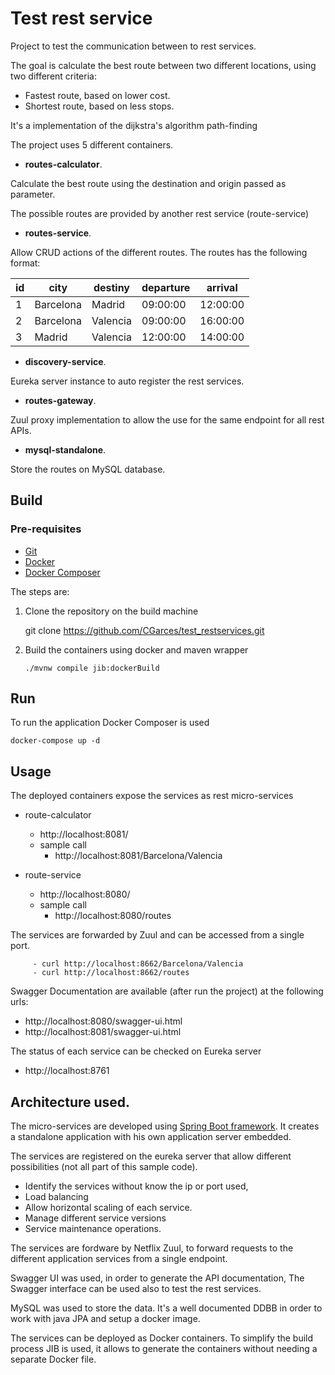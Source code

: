 
# Test rest service

Project to test the communication between to rest services.

The goal is calculate the best route between two different locations, using two different criteria:

 - Fastest route, based on lower cost.
 - Shortest route, based on less stops.

It's a implementation of the dijkstra's algorithm path-finding

The project uses 5 different containers.

 - **routes-calculator**.
 
Calculate the best route using the destination and origin passed as parameter.

The possible routes are provided by another rest service (route-service) 

 - **routes-service**.
 
Allow CRUD actions of the different routes. The routes has the following format:

| id|city|destiny|departure|arrival|
| --|----|-------|---------|-------|
| 1|Barcelona|Madrid|09:00:00|12:00:00|
| 2|Barcelona|Valencia|09:00:00|16:00:00|
| 3|Madrid|Valencia|12:00:00|14:00:00|

 - **discovery-service**.
 
Eureka server instance to auto register the rest services.

 - **routes-gateway**.
 
Zuul proxy implementation to allow the use for the same endpoint for all rest APIs.

 - **mysql-standalone**.

Store the routes on MySQL database.

## Build

### Pre-requisites

 - [Git](https://git-scm.com/)
 - [Docker](https://docs.docker.com/engine/install/)
 - [Docker Composer](https://docs.docker.com/compose/install/)

The steps are:

 1. Clone the repository on the build machine

    git clone https://github.com/CGarces/test_restservices.git

 2. Build the containers using docker and maven wrapper

    ```Shell
    ./mvnw compile jib:dockerBuild
    ```

## Run

To run the application Docker Composer is used

    docker-compose up -d

## Usage

The deployed containers expose the services as rest micro-services

 - route-calculator
	 - http://localhost:8081/
	 - sample call
		 - http://localhost:8081/Barcelona/Valencia

 - route-service
	 - http://localhost:8080/
	 - sample call
		 - http://localhost:8080/routes

The services are forwarded by Zuul and can be accessed from a single port.

		 - curl http://localhost:8662/Barcelona/Valencia
		 - curl http://localhost:8662/routes


Swagger Documentation are available (after run the project) at the following urls: 

 - http://localhost:8080/swagger-ui.html 
 - http://localhost:8081/swagger-ui.html

The status of each service can be checked on Eureka server

 - http://localhost:8761

## Architecture used.

The micro-services are developed using [Spring Boot framework](https://spring.io/projects/spring-boot). 
It creates a standalone application with his own application server embedded.

The services are registered on the eureka server that allow different possibilities (not all part of this sample code).

 - Identify the services without know the ip or port used,
 - Load balancing
 - Allow horizontal scaling of each service.
 - Manage different service versions
 - Service maintenance operations.

The services are fordware by Netflix Zuul, to forward requests to the different application services from a single endpoint.

Swagger UI was used, in order to generate the API documentation, The Swagger interface can be used also to test the rest services.

MySQL was used to store the data. It's a well documented DDBB in order to work with java JPA and setup a docker image.

The services can be deployed as Docker containers. To simplify the build process JIB is used, it allows to generate the containers without needing a separate Docker file.
